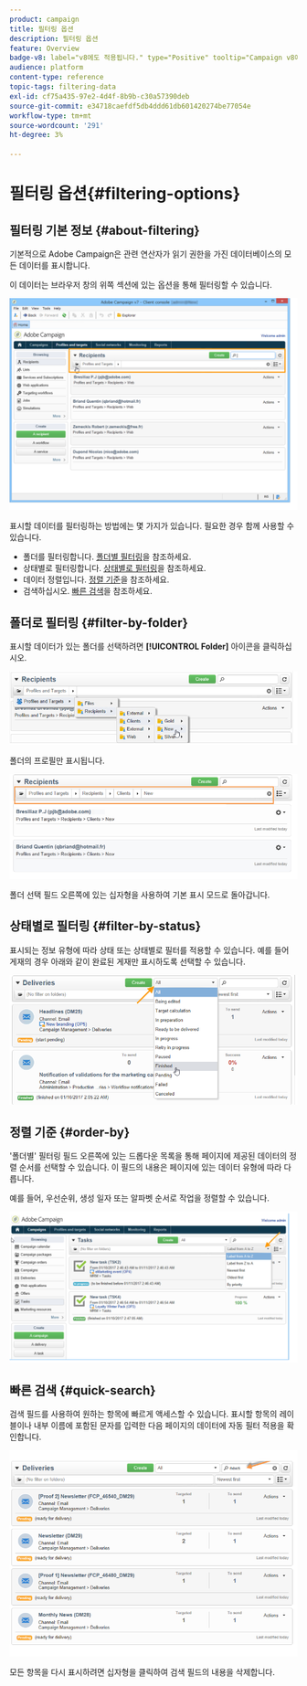 ```yaml
---
product: campaign
title: 필터링 옵션
description: 필터링 옵션
feature: Overview
badge-v8: label="v8에도 적용됩니다." type="Positive" tooltip="Campaign v8에도 적용됩니다."
audience: platform
content-type: reference
topic-tags: filtering-data
exl-id: cf75a435-97e2-4d4f-8b9b-c30a57390deb
source-git-commit: e34718caefdf5db4ddd61db601420274be77054e
workflow-type: tm+mt
source-wordcount: '291'
ht-degree: 3%

---
```


# 필터링 옵션{#filtering-options}



## 필터링 기본 정보 {#about-filtering}

기본적으로 Adobe Campaign은 관련 연산자가 읽기 권한을 가진 데이터베이스의 모든 데이터를 표시합니다.

이 데이터는 브라우저 창의 위쪽 섹션에 있는 옵션을 통해 필터링할 수 있습니다.

![](assets/filter_web_zone.png)

표시할 데이터를 필터링하는 방법에는 몇 가지가 있습니다. 필요한 경우 함께 사용할 수 있습니다.

* 폴더를 필터링합니다. [폴더별 필터링](#filter-by-folder)을 참조하세요.
* 상태별로 필터링합니다. [상태별로 필터링](#filter-by-status)을 참조하세요.
* 데이터 정렬입니다. [정렬 기준](#order-by)을 참조하세요.
* 검색하십시오. [빠른 검색](#quick-search)을 참조하세요.

## 폴더로 필터링 {#filter-by-folder}

표시할 데이터가 있는 폴더를 선택하려면 **[!UICONTROL Folder]** 아이콘을 클릭하십시오.

![](assets/filter_web_select_folder.png)

폴더의 프로필만 표시됩니다.

![](assets/filter_web_folder_display.png)

폴더 선택 필드 오른쪽에 있는 십자형을 사용하여 기본 표시 모드로 돌아갑니다.

## 상태별로 필터링 {#filter-by-status}

표시되는 정보 유형에 따라 상태 또는 상태별로 필터를 적용할 수 있습니다. 예를 들어 게재의 경우 아래와 같이 완료된 게재만 표시하도록 선택할 수 있습니다.

![](assets/d_ncs_user_interface_filter_delivery.png)

## 정렬 기준 {#order-by}

&#39;폴더별&#39; 필터링 필드 오른쪽에 있는 드롭다운 목록을 통해 페이지에 제공된 데이터의 정렬 순서를 선택할 수 있습니다. 이 필드의 내용은 페이지에 있는 데이터 유형에 따라 다릅니다.

예를 들어, 우선순위, 생성 일자 또는 알파벳 순서로 작업을 정렬할 수 있습니다.

![](assets/order_data_sample.png)

## 빠른 검색 {#quick-search}

검색 필드를 사용하여 원하는 항목에 빠르게 액세스할 수 있습니다. 표시할 항목의 레이블이나 내부 이름에 포함된 문자를 입력한 다음 페이지의 데이터에 자동 필터 적용을 확인합니다.

![](assets/d_ncs_user_interface_filter_search.png)

모든 항목을 다시 표시하려면 십자형을 클릭하여 검색 필드의 내용을 삭제합니다.
